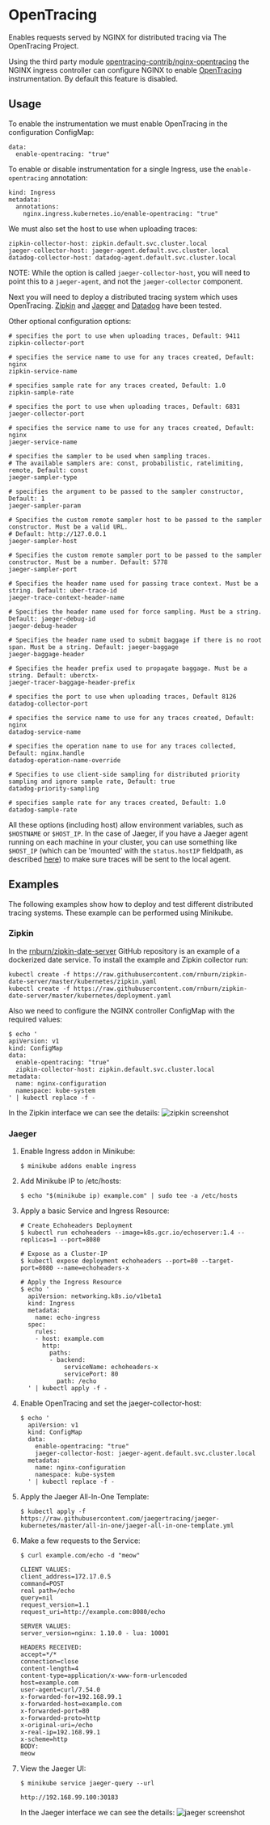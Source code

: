 # OpenTracing

Enables requests served by NGINX for distributed tracing via The OpenTracing Project.

Using the third party module [opentracing-contrib/nginx-opentracing](https://github.com/opentracing-contrib/nginx-opentracing) the NGINX ingress controller can configure NGINX to enable [OpenTracing](http://opentracing.io) instrumentation.
By default this feature is disabled.

## Usage

To enable the instrumentation we must enable OpenTracing in the configuration ConfigMap:
```
data:
  enable-opentracing: "true"
```

To enable or disable instrumentation for a single Ingress, use
the `enable-opentracing` annotation:
```
kind: Ingress
metadata:
  annotations:
    nginx.ingress.kubernetes.io/enable-opentracing: "true"
```

We must also set the host to use when uploading traces:

```
zipkin-collector-host: zipkin.default.svc.cluster.local
jaeger-collector-host: jaeger-agent.default.svc.cluster.local
datadog-collector-host: datadog-agent.default.svc.cluster.local
```
NOTE: While the option is called `jaeger-collector-host`, you will need to point this to a `jaeger-agent`, and not the `jaeger-collector` component.

Next you will need to deploy a distributed tracing system which uses OpenTracing.
[Zipkin](https://github.com/openzipkin/zipkin) and
[Jaeger](https://github.com/jaegertracing/jaeger) and
[Datadog](https://github.com/DataDog/dd-opentracing-cpp)
have been tested.

Other optional configuration options:
```
# specifies the port to use when uploading traces, Default: 9411
zipkin-collector-port

# specifies the service name to use for any traces created, Default: nginx
zipkin-service-name

# specifies sample rate for any traces created, Default: 1.0
zipkin-sample-rate

# specifies the port to use when uploading traces, Default: 6831
jaeger-collector-port

# specifies the service name to use for any traces created, Default: nginx
jaeger-service-name

# specifies the sampler to be used when sampling traces.
# The available samplers are: const, probabilistic, ratelimiting, remote, Default: const
jaeger-sampler-type

# specifies the argument to be passed to the sampler constructor, Default: 1
jaeger-sampler-param

# Specifies the custom remote sampler host to be passed to the sampler constructor. Must be a valid URL.
# Default: http://127.0.0.1
jaeger-sampler-host

# Specifies the custom remote sampler port to be passed to the sampler constructor. Must be a number. Default: 5778
jaeger-sampler-port

# Specifies the header name used for passing trace context. Must be a string. Default: uber-trace-id
jaeger-trace-context-header-name

# Specifies the header name used for force sampling. Must be a string. Default: jaeger-debug-id
jaeger-debug-header

# Specifies the header name used to submit baggage if there is no root span. Must be a string. Default: jaeger-baggage
jaeger-baggage-header

# Specifies the header prefix used to propagate baggage. Must be a string. Default: uberctx-
jaeger-tracer-baggage-header-prefix

# specifies the port to use when uploading traces, Default 8126
datadog-collector-port

# specifies the service name to use for any traces created, Default: nginx
datadog-service-name

# specifies the operation name to use for any traces collected, Default: nginx.handle
datadog-operation-name-override

# Specifies to use client-side sampling for distributed priority sampling and ignore sample rate, Default: true
datadog-priority-sampling

# specifies sample rate for any traces created, Default: 1.0
datadog-sample-rate
```

All these options (including host) allow environment variables, such as `$HOSTNAME` or `$HOST_IP`. In the case of Jaeger, if you have a Jaeger agent running on each machine in your cluster, you can use something like `$HOST_IP` (which can be 'mounted' with the `status.hostIP` fieldpath, as described [here](https://kubernetes.io/docs/tasks/inject-data-application/downward-api-volume-expose-pod-information/#capabilities-of-the-downward-api)) to make sure traces will be sent to the local agent.

## Examples

The following examples show how to deploy and test different distributed tracing systems. These example can be performed
using Minikube.

### Zipkin

In the [rnburn/zipkin-date-server](https://github.com/rnburn/zipkin-date-server)
GitHub repository is an example of a dockerized date service. To install the example and Zipkin collector run:

```
kubectl create -f https://raw.githubusercontent.com/rnburn/zipkin-date-server/master/kubernetes/zipkin.yaml
kubectl create -f https://raw.githubusercontent.com/rnburn/zipkin-date-server/master/kubernetes/deployment.yaml
```

Also we need to configure the NGINX controller ConfigMap with the required values:

```
$ echo '
apiVersion: v1
kind: ConfigMap
data:
  enable-opentracing: "true"
  zipkin-collector-host: zipkin.default.svc.cluster.local
metadata:
  name: nginx-configuration
  namespace: kube-system
' | kubectl replace -f -
```

In the Zipkin interface we can see the details:
![zipkin screenshot](../../images/zipkin-demo.png "zipkin collector screenshot")

### Jaeger

1. Enable Ingress addon in Minikube:
    ```
    $ minikube addons enable ingress
    ```

2. Add Minikube IP to /etc/hosts:
    ```
    $ echo "$(minikube ip) example.com" | sudo tee -a /etc/hosts
    ```

3. Apply a basic Service and Ingress Resource:
    ```
    # Create Echoheaders Deployment
    $ kubectl run echoheaders --image=k8s.gcr.io/echoserver:1.4 --replicas=1 --port=8080

    # Expose as a Cluster-IP
    $ kubectl expose deployment echoheaders --port=80 --target-port=8080 --name=echoheaders-x

    # Apply the Ingress Resource
    $ echo '
      apiVersion: networking.k8s.io/v1beta1
      kind: Ingress
      metadata:
        name: echo-ingress
      spec:
        rules:
        - host: example.com
          http:
            paths:
            - backend:
                serviceName: echoheaders-x
                servicePort: 80
              path: /echo
      ' | kubectl apply -f -
    ```

4. Enable OpenTracing and set the jaeger-collector-host:
    ```
    $ echo '
      apiVersion: v1
      kind: ConfigMap
      data:
        enable-opentracing: "true"
        jaeger-collector-host: jaeger-agent.default.svc.cluster.local
      metadata:
        name: nginx-configuration
        namespace: kube-system
      ' | kubectl replace -f -
    ```

5. Apply the Jaeger All-In-One Template:
    ```
    $ kubectl apply -f https://raw.githubusercontent.com/jaegertracing/jaeger-kubernetes/master/all-in-one/jaeger-all-in-one-template.yml
    ```

6. Make a few requests to the Service:
    ```
    $ curl example.com/echo -d "meow"

    CLIENT VALUES:
    client_address=172.17.0.5
    command=POST
    real path=/echo
    query=nil
    request_version=1.1
    request_uri=http://example.com:8080/echo

    SERVER VALUES:
    server_version=nginx: 1.10.0 - lua: 10001

    HEADERS RECEIVED:
    accept=*/*
    connection=close
    content-length=4
    content-type=application/x-www-form-urlencoded
    host=example.com
    user-agent=curl/7.54.0
    x-forwarded-for=192.168.99.1
    x-forwarded-host=example.com
    x-forwarded-port=80
    x-forwarded-proto=http
    x-original-uri=/echo
    x-real-ip=192.168.99.1
    x-scheme=http
    BODY:
    meow
    ```

7. View the Jaeger UI:
    ```
    $ minikube service jaeger-query --url

    http://192.168.99.100:30183
    ```

    In the Jaeger interface we can see the details:
    ![jaeger screenshot](../../images/jaeger-demo.png "jaeger collector screenshot")
